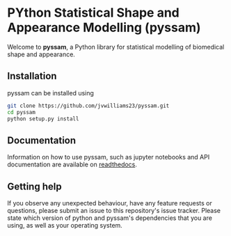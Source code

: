 # PYthon Statistical Shape and Appearance Modelling (pyssam)

Welcome to **pyssam**, a Python library for statistical modelling of biomedical shape and appearance.


## Installation

pyssam can be installed using

```bash
git clone https://github.com/jvwilliams23/pyssam.git
cd pyssam
python setup.py install
```

## Documentation

Information on how to use pyssam, such as jupyter notebooks and API documentation are available on 
[readthedocs](https://pyssam.readthedocs.io/en/latest/).

## Getting help

If you observe any unexpected behaviour, have any feature requests or questions, please submit an issue to 
this repository's issue tracker.
Please state which version of python and pyssam's dependencies that you are using, as well as your operating system.

